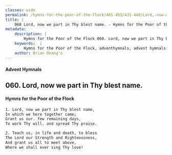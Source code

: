 ```yaml
---
classes: wide
permalink: /hymns-for-the-poor-of-the-flock/401-453/431-440/Lord,-now-we-part-in-Thy-blest-name/
title: |
    060 Lord, now we part in Thy blest name. - Hymns for the Poor of the Flock
metadata:
    description: |
        Hymns for the Poor of the Flock 060. Lord, now we part in Thy blest name.. Lord, now we part in Thy blest name, In which we here together came; Grant us our. few remaining days, To work Thy will, and spread Thy praise. 
    keywords:  |
        Hymns for the Poor of the Flock, adventhymnals, advent hymnals, Lord, now we part in Thy blest name., Lord, now we part in Thy blest name,, 
    author: Brian Onang'o
---
```


#### Advent Hymnals
## 060. Lord, now we part in Thy blest name.
####  Hymns for the Poor of the Flock

```txt
1. Lord, now we part in Thy blest name,
In which we here together came;
Grant us our. few remaining days,
To work Thy will, and spread Thy praise.

2. Teach us, in life and death, to bless
The Lord our Strength and Righteousness, 
And grant us all to meet above,
Where we shall ever sing Thy love!
```